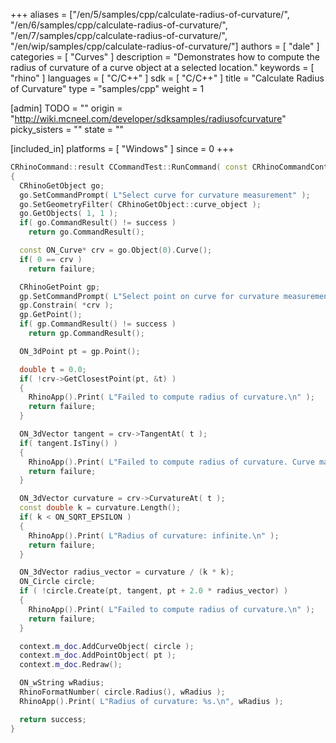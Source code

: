 +++
aliases = ["/en/5/samples/cpp/calculate-radius-of-curvature/", "/en/6/samples/cpp/calculate-radius-of-curvature/", "/en/7/samples/cpp/calculate-radius-of-curvature/", "/en/wip/samples/cpp/calculate-radius-of-curvature/"]
authors = [ "dale" ]
categories = [ "Curves" ]
description = "Demonstrates how to compute the radius of curvature of a curve object at a selected location."
keywords = [ "rhino" ]
languages = [ "C/C++" ]
sdk = [ "C/C++" ]
title = "Calculate Radius of Curvature"
type = "samples/cpp"
weight = 1

[admin]
TODO = ""
origin = "http://wiki.mcneel.com/developer/sdksamples/radiusofcurvature"
picky_sisters = ""
state = ""

[included_in]
platforms = [ "Windows" ]
since = 0
+++

```cpp
CRhinoCommand::result CCommandTest::RunCommand( const CRhinoCommandContext& context )
{
  CRhinoGetObject go;
  go.SetCommandPrompt( L"Select curve for curvature measurement" );
  go.SetGeometryFilter( CRhinoGetObject::curve_object );
  go.GetObjects( 1, 1 );
  if( go.CommandResult() != success )
    return go.CommandResult();

  const ON_Curve* crv = go.Object(0).Curve();
  if( 0 == crv )
    return failure;

  CRhinoGetPoint gp;
  gp.SetCommandPrompt( L"Select point on curve for curvature measurement" );
  gp.Constrain( *crv );
  gp.GetPoint();
  if( gp.CommandResult() != success )
    return gp.CommandResult();

  ON_3dPoint pt = gp.Point();

  double t = 0.0;
  if( !crv->GetClosestPoint(pt, &t) )
  {
    RhinoApp().Print( L"Failed to compute radius of curvature.\n" );
    return failure;
  }

  ON_3dVector tangent = crv->TangentAt( t );
  if( tangent.IsTiny() )
  {
    RhinoApp().Print( L"Failed to compute radius of curvature. Curve may have stacked control points.\n" );
    return failure;
  }

  ON_3dVector curvature = crv->CurvatureAt( t );
  const double k = curvature.Length();
  if( k < ON_SQRT_EPSILON )
  {
    RhinoApp().Print( L"Radius of curvature: infinite.\n" );
    return failure;
  }

  ON_3dVector radius_vector = curvature / (k * k);
  ON_Circle circle;
  if ( !circle.Create(pt, tangent, pt + 2.0 * radius_vector) )
  {
    RhinoApp().Print( L"Failed to compute radius of curvature.\n" );
    return failure;
  }

  context.m_doc.AddCurveObject( circle );
  context.m_doc.AddPointObject( pt );
  context.m_doc.Redraw();

  ON_wString wRadius;
  RhinoFormatNumber( circle.Radius(), wRadius );
  RhinoApp().Print( L"Radius of curvature: %s.\n", wRadius );

  return success;
}
```
